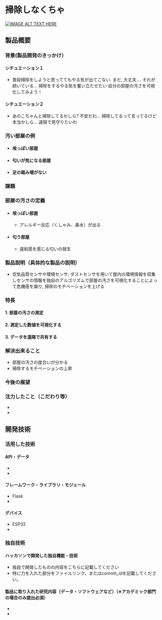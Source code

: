 # 掃除しなくちゃ

[![IMAGE ALT TEXT HERE](https://jphacks.com/wp-content/uploads/2021/07/JPHACKS2021_ogp.jpg)](https://www.youtube.com/watch?v=LUPQFB4QyVo)

## 製品概要
### 背景(製品開発のきっかけ）
#### シチュエーション１
  * 普段掃除をしようと思っててもやる気が出てこない. まだ, 大丈夫....
  それが続いている... 掃除をするやる気を奮い立たせたい
  自分の部屋の汚さを可視化してみよう！
#### シチュエーション２
* あのこちゃんと掃除してるかしら?
不安だわ... 掃除してるって言ってるけど本当かしら...
遠隔で見守りたいわ
### 汚い部屋の例
* #### 埃っぽい部屋
* #### 匂いが気になる部屋
* #### 足の踏み場がない
### 課題
### 部屋の汚さの定義
* #### 埃っぽい部屋  
   * アレルギー反応（くしゃみ、鼻水）が出る  
* #### 匂う部屋  
   * 違和感を感じる匂いの発生  
### 製品説明（具体的な製品の説明）
 * 空気品質センサや環境センサ, ダストセンサを用いて屋内の環境情報を収集しセンサの情報を独自のアルゴリズムで部屋の汚さを可視化することによって危機感を煽り, 掃除のモチベーションを上げる
### 特長

#### 1. 部屋の汚さの測定

#### 2. 測定した数値を可視化する

#### 3. データを遠隔で共有する

### 解決出来ること
   * 部屋の汚さの度合いが分かる　　
   * 掃除するモチベーションの上昇
### 今後の展望
### 注力したこと（こだわり等）
* 
* 

## 開発技術
### 活用した技術
#### API・データ
* 
* 

#### フレームワーク・ライブラリ・モジュール
* Flask
* 

#### デバイス
* ESP32
* 

### 独自技術
#### ハッカソンで開発した独自機能・技術
* 独自で開発したものの内容をこちらに記載してください
* 特に力を入れた部分をファイルリンク、またはcommit_idを記載してください。

#### 製品に取り入れた研究内容（データ・ソフトウェアなど）（※アカデミック部門の場合のみ提出必須）
* 
* 
